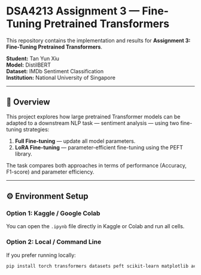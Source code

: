 # DSA4213 Assignment 3 — Fine-Tuning Pretrained Transformers

This repository contains the implementation and results for **Assignment 3: Fine-Tuning Pretrained Transformers**.

**Student:** Tan Yun Xiu  
**Model:** DistilBERT  
**Dataset:** IMDb Sentiment Classification  
**Institution:** National University of Singapore  

---

## 📘 Overview
This project explores how large pretrained Transformer models can be adapted to a downstream NLP task — sentiment analysis — using two fine-tuning strategies:

1. **Full Fine-tuning** — update all model parameters.  
2. **LoRA Fine-tuning** — parameter-efficient fine-tuning using the PEFT library.

The task compares both approaches in terms of performance (Accuracy, F1-score) and parameter efficiency.

---

## ⚙️ Environment Setup

### Option 1: Kaggle / Google Colab
You can open the `.ipynb` file directly in Kaggle or Colab and run all cells.

### Option 2: Local / Command Line
If you prefer running locally:
```bash
pip install torch transformers datasets peft scikit-learn matplotlib accelerate
